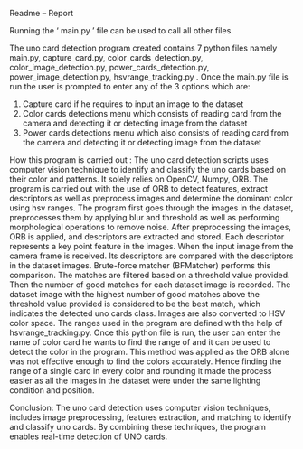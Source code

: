 Readme – Report

Running the ‘ main.py ’  file can be used to call all other files.

The uno card detection program created contains 7 python files namely main.py, capture_card.py, color_cards_detection.py, color_image_detection.py, power_cards_detection.py, power_image_detection.py, hsvrange_tracking.py .
Once the main.py file is run the user is prompted to enter any of the 3 options which are:
1.	Capture card if he requires to input an image to the dataset
2.	Color cards detections menu which consists of reading card from the camera and detecting it or detecting image from the dataset
3.	Power cards detections menu which also consists of reading card from the camera and detecting it or detecting image from the dataset

How this program is carried out :
The uno card detection scripts uses computer vision technique to identify and classify the uno cards based on their color and patterns. It solely relies on OpenCV, Numpy, ORB.
The program is carried out with the use of ORB to detect features, extract descriptors as well as preprocess images and determine the dominant color using hsv ranges.
The program first goes through the images in the dataset, preprocesses them by applying blur and threshold as well as performing morphological operations to remove noise. After preprocessing the images, ORB is applied, and descriptors are extracted and stored. Each descriptor represents a key point feature in the images.
When the input image from the camera frame is received. Its descriptors are compared with the descriptors in the dataset images. Brute-force matcher (BFMatcher) performs this comparison.
The matches are filtered based on a threshold value provided. Then the number of good matches for each dataset image is recorded.
The dataset image with the highest number of good matches above the threshold value provided is considered to be the best match, which indicates the detected uno cards class.
Images are also converted to HSV color space. The ranges used in the program are defined with the help of hsvrange_tracking.py. Once this python file is run, the user can enter the name of color card he wants to find the range of and it can be used to detect the color in the program.
This method was applied as the ORB alone was not effective enough to find the colors accurately. Hence finding the range of a single card in every color and rounding it made the process easier as all the images in the dataset were under the same lighting condition and position.

Conclusion: 
The uno card detection uses computer vision techniques, includes image preprocessing, features extraction, and matching to identify and classify uno cards. By combining these techniques, the program enables real-time detection of UNO cards.
